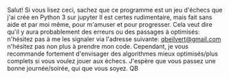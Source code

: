 Salut! Si vous lisez ceci, sachez que ce programme est un jeu d'échecs que j'ai crée en Python 3 sur jupyter
Il est certes rudimentaire, mais fait sans aide et par moi même, pour m'amuser et pour progresser.
Cela veut dire qu'il y aura probablement des erreurs ou des passages à optimisés:
n'hésitez pas à me les signaler via l'adresse suivante: qbeilvert@gmail.com  
n'hésitez pas non plus à prendre mon code. Cependant, je vous recommande fortement d'envisager des algorithmes mieux optimisés/plus complets
si vous voulez jouer aux échecs.
J'espère que vous passez une bonne journée/soirée, qui que vous soyez. QB
